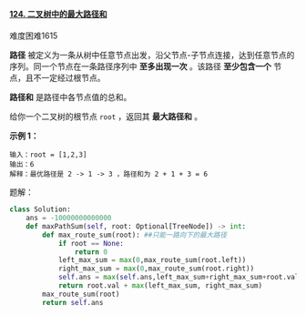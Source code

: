 #### [124. 二叉树中的最大路径和](https://leetcode.cn/problems/binary-tree-maximum-path-sum/)

难度困难1615

**路径** 被定义为一条从树中任意节点出发，沿父节点-子节点连接，达到任意节点的序列。同一个节点在一条路径序列中 **至多出现一次** 。该路径 **至少包含一个** 节点，且不一定经过根节点。

**路径和** 是路径中各节点值的总和。

给你一个二叉树的根节点 `root` ，返回其 **最大路径和** 。

 

**示例 1：**



```
输入：root = [1,2,3]
输出：6
解释：最优路径是 2 -> 1 -> 3 ，路径和为 2 + 1 + 3 = 6
```

题解：

```python
class Solution:
    ans = -10000000000000
    def maxPathSum(self, root: Optional[TreeNode]) -> int:
        def max_route_sum(root): ##只能一路向下的最大路径
            if root == None:
                return 0
            left_max_sum = max(0,max_route_sum(root.left))
            right_max_sum = max(0,max_route_sum(root.right))
            self.ans = max(self.ans,left_max_sum+right_max_sum+root.val)
            return root.val + max(left_max_sum, right_max_sum)
        max_route_sum(root)
        return self.ans
```

